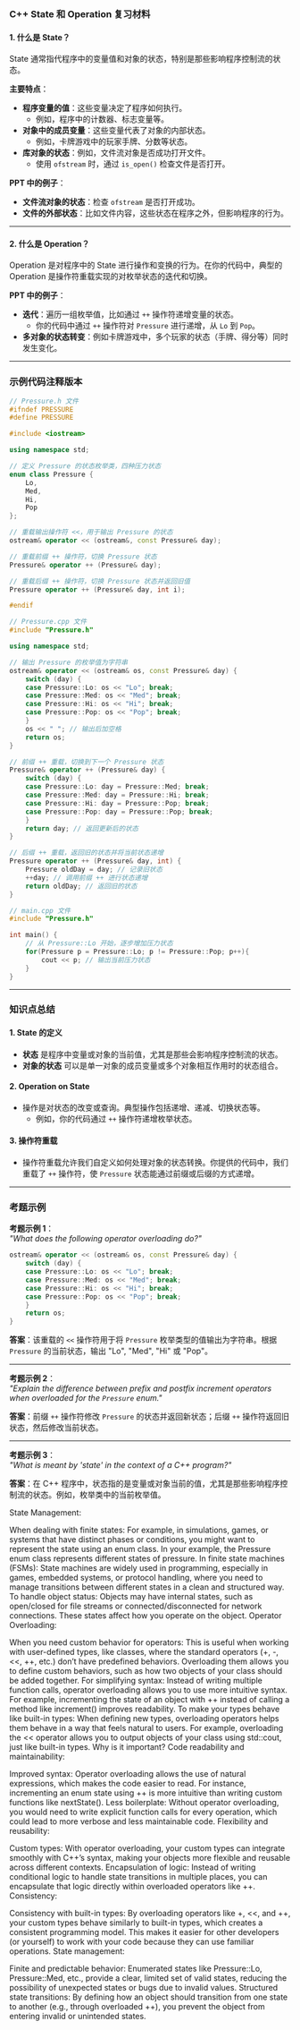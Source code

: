 ### C++ State 和 Operation 复习材料


#### **1. 什么是 State？**

State 通常指代程序中的变量值和对象的状态，特别是那些影响程序控制流的状态。

**主要特点**：
- **程序变量的值**：这些变量决定了程序如何执行。
  - 例如，程序中的计数器、标志变量等。
- **对象中的成员变量**：这些变量代表了对象的内部状态。
  - 例如，卡牌游戏中的玩家手牌、分数等状态。
- **库对象的状态**：例如，文件流对象是否成功打开文件。
  - 使用 `ofstream` 时，通过 `is_open()` 检查文件是否打开。

**PPT 中的例子**：
- **文件流对象的状态**：检查 `ofstream` 是否打开成功。
- **文件的外部状态**：比如文件内容，这些状态在程序之外，但影响程序的行为。

---

#### **2. 什么是 Operation？**

Operation 是对程序中的 State 进行操作和变换的行为。在你的代码中，典型的 Operation 是操作符重载实现的对枚举状态的迭代和切换。

**PPT 中的例子**：
- **迭代**：遍历一组枚举值，比如通过 `++` 操作符递增变量的状态。
  - 你的代码中通过 `++` 操作符对 `Pressure` 进行递增，从 `Lo` 到 `Pop`。
- **多对象的状态转变**：例如卡牌游戏中，多个玩家的状态（手牌、得分等）同时发生变化。

---

### 示例代码注释版本

```cpp
// Pressure.h 文件
#ifndef PRESSURE
#define PRESSURE

#include <iostream>

using namespace std;

// 定义 Pressure 的状态枚举类，四种压力状态
enum class Pressure {
    Lo,
    Med,
    Hi,
    Pop
};

// 重载输出操作符 <<，用于输出 Pressure 的状态
ostream& operator << (ostream&, const Pressure& day);

// 重载前缀 ++ 操作符，切换 Pressure 状态
Pressure& operator ++ (Pressure& day);

// 重载后缀 ++ 操作符，切换 Pressure 状态并返回旧值
Pressure operator ++ (Pressure& day, int i);

#endif
```

```cpp
// Pressure.cpp 文件
#include "Pressure.h"

using namespace std;

// 输出 Pressure 的枚举值为字符串
ostream& operator << (ostream& os, const Pressure& day) {
    switch (day) {
    case Pressure::Lo: os << "Lo"; break;
    case Pressure::Med: os << "Med"; break;
    case Pressure::Hi: os << "Hi"; break;
    case Pressure::Pop: os << "Pop"; break;
    }
    os << " "; // 输出后加空格
    return os;
}

// 前缀 ++ 重载，切换到下一个 Pressure 状态
Pressure& operator ++ (Pressure& day) {
    switch (day) {
    case Pressure::Lo: day = Pressure::Med; break;
    case Pressure::Med: day = Pressure::Hi; break;
    case Pressure::Hi: day = Pressure::Pop; break;
    case Pressure::Pop: day = Pressure::Pop; break;
    }
    return day; // 返回更新后的状态
}

// 后缀 ++ 重载，返回旧的状态并将当前状态递增
Pressure operator ++ (Pressure& day, int) {
    Pressure oldDay = day; // 记录旧状态
    ++day; // 调用前缀 ++ 进行状态递增
    return oldDay; // 返回旧的状态
}
```

```cpp
// main.cpp 文件
#include "Pressure.h"

int main() {
    // 从 Pressure::Lo 开始，逐步增加压力状态
    for(Pressure p = Pressure::Lo; p != Pressure::Pop; p++){
        cout << p; // 输出当前压力状态
    }
}
```

---

### 知识点总结

#### **1. State 的定义**
- **状态** 是程序中变量或对象的当前值，尤其是那些会影响程序控制流的状态。
- **对象的状态** 可以是单一对象的成员变量或多个对象相互作用时的状态组合。

#### **2. Operation on State**
- 操作是对状态的改变或查询。典型操作包括递增、递减、切换状态等。
  - 例如，你的代码通过 `++` 操作符递增枚举状态。

#### **3. 操作符重载**
- 操作符重载允许我们自定义如何处理对象的状态转换。你提供的代码中，我们重载了 `++` 操作符，使 `Pressure` 状态能通过前缀或后缀的方式递增。

---

### 考题示例

**考题示例 1**：  
_"What does the following operator overloading do?"_

```cpp
ostream& operator << (ostream& os, const Pressure& day) {
    switch (day) {
    case Pressure::Lo: os << "Lo"; break;
    case Pressure::Med: os << "Med"; break;
    case Pressure::Hi: os << "Hi"; break;
    case Pressure::Pop: os << "Pop"; break;
    }
    return os;
}
```

**答案**：该重载的 `<<` 操作符用于将 `Pressure` 枚举类型的值输出为字符串。根据 `Pressure` 的当前状态，输出 "Lo", "Med", "Hi" 或 "Pop"。

---

**考题示例 2**：  
_"Explain the difference between prefix and postfix increment operators when overloaded for the `Pressure` enum."_

**答案**：前缀 `++` 操作符修改 `Pressure` 的状态并返回新状态；后缀 `++` 操作符返回旧状态，然后修改当前状态。

---

**考题示例 3**：  
_"What is meant by 'state' in the context of a C++ program?"_

**答案**：在 C++ 程序中，状态指的是变量或对象当前的值，尤其是那些影响程序控制流的状态。例如，枚举类中的当前枚举值。

State Management:

When dealing with finite states: For example, in simulations, games, or systems that have distinct phases or conditions, you might want to represent the state using an enum class. In your example, the Pressure enum class represents different states of pressure.
In finite state machines (FSMs): State machines are widely used in programming, especially in games, embedded systems, or protocol handling, where you need to manage transitions between different states in a clean and structured way.
To handle object status: Objects may have internal states, such as open/closed for file streams or connected/disconnected for network connections. These states affect how you operate on the object.
Operator Overloading:

When you need custom behavior for operators: This is useful when working with user-defined types, like classes, where the standard operators (+, -, <<, ++, etc.) don’t have predefined behaviors. Overloading them allows you to define custom behaviors, such as how two objects of your class should be added together.
For simplifying syntax: Instead of writing multiple function calls, operator overloading allows you to use more intuitive syntax. For example, incrementing the state of an object with ++ instead of calling a method like increment() improves readability.
To make your types behave like built-in types: When defining new types, overloading operators helps them behave in a way that feels natural to users. For example, overloading the << operator allows you to output objects of your class using std::cout, just like built-in types.
Why is it important?
Code readability and maintainability:

Improved syntax: Operator overloading allows the use of natural expressions, which makes the code easier to read. For instance, incrementing an enum state using ++ is more intuitive than writing custom functions like nextState().
Less boilerplate: Without operator overloading, you would need to write explicit function calls for every operation, which could lead to more verbose and less maintainable code.
Flexibility and reusability:

Custom types: With operator overloading, your custom types can integrate smoothly with C++’s syntax, making your objects more flexible and reusable across different contexts.
Encapsulation of logic: Instead of writing conditional logic to handle state transitions in multiple places, you can encapsulate that logic directly within overloaded operators like ++.
Consistency:

Consistency with built-in types: By overloading operators like +, <<, and ++, your custom types behave similarly to built-in types, which creates a consistent programming model. This makes it easier for other developers (or yourself) to work with your code because they can use familiar operations.
State management:

Finite and predictable behavior: Enumerated states like Pressure::Lo, Pressure::Med, etc., provide a clear, limited set of valid states, reducing the possibility of unexpected states or bugs due to invalid values.
Structured state transitions: By defining how an object should transition from one state to another (e.g., through overloaded ++), you prevent the object from entering invalid or unintended states.